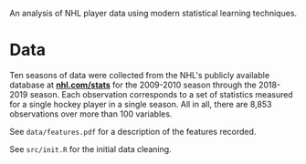 An analysis of NHL player data using modern statistical learning techniques.

Data
====
Ten seasons of data were collected from the NHL's publicly available database at [__nhl.com/stats__](http://www.nhl.com/stats/) for the 2009-2010 season through the 2018-2019 season. Each observation corresponds to a set of statistics measured for a single hockey player in a single season. All in all, there are 8,853 observations over more than 100 variables.

See `data/features.pdf` for a description of the features recorded.

See `src/init.R` for the initial data cleaning.